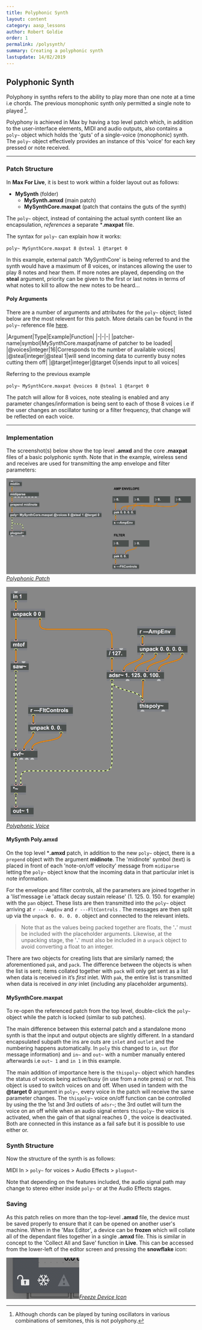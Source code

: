 ```yaml
---
title: Polyphonic Synth
layout: content
category: aasp_lessons
author: Robert Goldie
order: 1
permalink: /polysynth/
summary: Creating a polyphonic synth
lastupdate: 14/02/2019
---
```


## Polyphonic Synth
Polyphony in synths refers to the ability to play more than one note at a time i.e chords. The previous monophonic synth only permitted a single note to played [^poly].

Polyphony is achieved in Max by having a top level patch which, in addition to the user-interface elements, MIDI and audio outputs, also contains a `poly~` object which holds the 'guts' of a single-voice (monophonic) synth. The `poly~` object effectively provides an instance of this 'voice' for each key pressed or note received.

---

### Patch Structure

In **Max For Live**, it is best to work within a folder layout out as follows:

* **MySynth** (folder)
	* **MySynth.amxd** (main patch)
	* **MySynthCore.maxpat** (patch that contains the guts of the synth)

The `poly~` object, instead of containing the actual synth content like an encapsulation, *references* a separate ***.maxpat** file.

The syntax for `poly~` can explain how it works:

`poly~ MySynthCore.maxpat 8 @steal 1 @target 0`

In this example, external patch 'MySynthCore' is being referred to and the synth would have a maximum of 8 voices, or instances allowing the user to play 8 notes and hear them. If more notes are played, depending on the **steal** argument, priority can be given to the first or last notes in terms of what notes to kill to allow the new notes to be heard...

#### Poly Arguments
There are a number of arguments and attributes for the `poly~` object; listed below are the most relevent for this patch. More details can be found in the `poly~` reference file [here](https://docs.cycling74.com/max7/maxobject/poly~).

|Argument|Type|Example|Function|
|-|-|-|
|patcher-name|symbol|MySynthCore.maxpat|name of patcher to be loaded|
|@voices|integer|16|Corresponds to the number of available voices|
|@steal|integer|@steal 1|will send incoming data to currently busy notes cutting them off|
|@target|integer|@target 0|sends input to all voices|

Referring to the previous example

`poly~ MySynthCore.maxpat @voices 8 @steal 1 @target 0`

The patch will allow for 8 voices, note stealing is enabled and any parameter changes/information is being sent to each of those 8 voices i.e if the user changes an oscillator tuning or a filter frequency, that change will be reflected on each voice.

---



### Implementation

The screenshot(s) below show the top level **.amxd** and the core **.maxpat** files of a basic polyphonic synth. Note that in the example, wireless send and receives are used for transmitting the amp envelope and filter parameters:

[![Polyphonic Patch](/assets/img/aasp_poly_01.png)*Polyphonic Patch*](/assets/img/aasp_poly_01.png)

[![Polyphonic Voice](/assets/img/aasp_poly_01b.png)*Polyphonic Voice*](/assets/img/aasp_poly_01b.png)


#### MySynth Poly.amxd
On the top level ***.amxd** patch, in addition to the new `poly~` object, there is a `prepend` object with the argument **midinote**. The 'midinote' symbol (text) is placed in front of each 'note-on/off velocity' message from `midiparse` letting the `poly~` object know that the incoming data in that particular inlet is note information.

For the envelope and filter controls, all the parameters are joined together in a 'list'message i.e 'attack decay sustain release' (1. 125. 0. 150. for example) with the `pan` object. These lists are then transmitted into the `poly~` object arriving at `r ---AmpEnv` and `r ---FltControls` . The messages are then split up via the `unpack 0. 0. 0. 0.` object and connected to the relevant inlets.

>Note that as the values being packed together are floats, the '**.**' must be included with the placeholder arguments. Likewise, at the unpacking stage, the '**.**' must also be included in a `unpack` object to avoid converting a float to an integer.

There are two objects for creating lists that are similarly named; the aforementioned `pak`, and `pack`. The difference between the objects is when the list is sent; items collated together with `pack` will only get sent as a list when data is received in it’s *first* inlet. With `pak`, the entire list is transmitted when data is received in *any* inlet (including any placeholder arguments).

#### MySynthCore.maxpat
To re-open the referenced patch from the top level, double-click the `poly~` object while the patch is locked (similar to sub patches).

The main difference between this external patch and a standalone mono synth is that the input and output objects are slightly different. In a standard encapsulated subpath the ins are outs are `inlet` and `outlet` and the numbering happens automatically. In `poly` this changed to `in`, `out` (for message information) and `in~` and `out~` with a number manually entered afterwards i.e `out~ 1` and `in 1` in this example.

The main addition of importance here is the `thispoly~` object which handles the status of voices being active/busy (in use from a note press) or not. This object is used to switch voices on and off. When used in tandem with the **@target 0** argument in `poly~`, every voice in the patch will receive the same parameter changes. The `thispoly~` voice on/off function can be controlled by using the the 1st and 3rd outlets of `adsr~`; the 3rd outlet will turn the voice on an off while when an audio signal enters `thispoly~` the voice is activated, when the gain of that signal reaches 0 , the voice is deactivated. Both are connected in this instance as a fail safe but it is possible to use either or.

### Synth Structure

Now the structure of the synth is as follows:

MIDI In > `poly~` for voices > Audio Effects > `plugout~`

Note that depending on the features included, the audio signal path may change to stereo either inside `poly~` or at the Audio Effects stages.

### Saving
As this patch relies on more than the top-level **.amxd** file, the device must be saved properly to ensure that it can be opened on another user's machine. When in the 'Max Editor', a device can be **frozen** which will collate all of the dependant files together in a single **.amxd** file. This is similar in concept to the 'Collect All and Save' function in **Live**. This can be accessed from the lower-left of the editor screen and pressing the **snowflake** icon:

[![Freeze Device](/assets/img/max_freeze.png)*Freeze Device Icon*](/assets/img/max_freeze.png)



[^poly]:Although chords can be played by tuning oscillators in various combinations of semitones, this is not polyphony.
